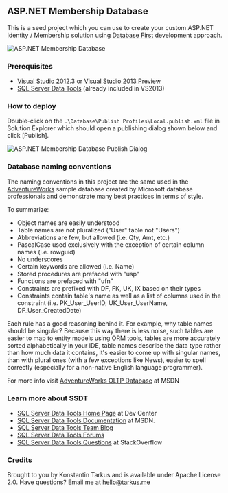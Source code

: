 ## ASP.NET Membership Database

This is a seed project which you can use to create your custom ASP.NET Identity / Membership solution using
[Database First](http://msdn.microsoft.com/en-us/data/jj206878.aspx) development approach.

![ASP.NET Membership Database](http://i.imgur.com/whB1uCn.png)

### Prerequisites

 * [Visual Studio 2012.3](http://www.visualstudio.com) or [Visual Studio 2013 Preview](http://www.microsoft.com/visualstudio/eng/2013-preview#story-2013preview)
 * [SQL Server Data Tools](http://msdn.microsoft.com/en-us/data/tools.aspx) (already included in VS2013)

### How to deploy

Double-click on the ```.\Database\Publish Profiles\Local.publish.xml``` file in Solution Explorer which should open
a publishing dialog shown below and click [Publish].

![ASP.NET Membership Database Publish Dialog](http://i.imgur.com/QrT9MBp.png)

### Database naming conventions

The naming conventions in this project are the same used in the [AdventureWorks](https://msftdbprodsamples.codeplex.com/)
sample database created by Microsoft database professionals and demonstrate many best practices in terms of style.

To summarize:

 * Object names are easily understood
 * Table names are not pluralized ("User" table not "Users")
 * Abbreviations are few, but allowed (i.e. Qty, Amt, etc.)
 * PascalCase used exclusively with the exception of certain column names (i.e. rowguid)
 * No underscores
 * Certain keywords are allowed (i.e. Name)
 * Stored procedures are prefaced with "usp"
 * Functions are prefaced with "ufn"
 * Constraints are prefixed with DF, FK, UK, IX based on their types
 * Constraints contain table's name as well as a list of columns used in the constraint
   (i.e. PK_User_UserID, UK_User_UserName, DF_User_CreatedDate)

Each rule has a good reasoning behind it. For example, why table names should be singular? Because this way
there is less noise, such tables are easier to map to entity models using ORM tools, tables are more accurately
sorted alphabetically in your IDE, table names describe the data type rather than how much data it contains,
it's easier to come up with singular names, than with plural ones (with a few exceptions like News), easier to
spell correctly (especially for a non-native English language programmer).

For more info visit [AdventureWorks OLTP Database](http://msdn.microsoft.com/en-us/library/ms124659.aspx) at MSDN

### Learn more about SSDT

 * [SQL Server Data Tools Home Page](http://msdn.microsoft.com/en-us/data/tools.aspx) at Dev Center
 * [SQL Server Data Tools Documentation](http://msdn.microsoft.com/en-us/library/hh272686.aspx) at MSDN.
 * [SQL Server Data Tools Team Blog](http://blogs.msdn.com/b/ssdt/)
 * [SQL Server Data Tools Forums](http://social.msdn.microsoft.com/Forums/en-US/ssdt/threads)
 * [SQL Server Data Tools Questions](http://stackoverflow.com/questions/tagged/ssdt) at StackOverflow

### Credits

Brought to you by Konstantin Tarkus and is available under Apache License 2.0. Have questions? Email me at
[hello@tarkus.me](mailto:hello@tarkus.me)